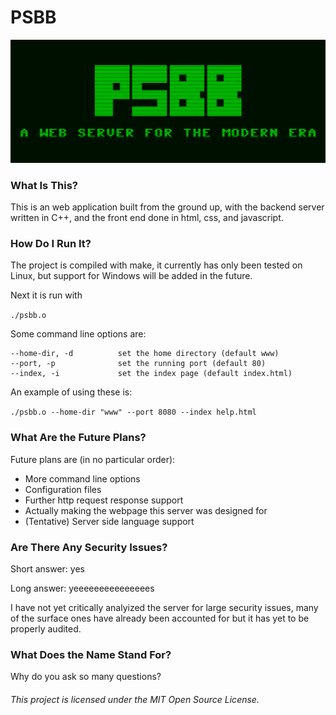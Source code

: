 # PSBB

![PSBB Banner](./res/psbb-banner.png)

### What Is This?

This is an web application built from the ground up, with the backend
server written in C++, and the front end done in html, css, and
javascript.

### How Do I Run It?

The project is compiled with make, it currently has only been tested on Linux,
but support for Windows will be added in the future. 

Next it is run with 

```./psbb.o```

Some command line options are:

```
--home-dir, -d          set the home directory (default www)
--port, -p              set the running port (default 80)
--index, -i             set the index page (default index.html)
```

An example of using these is:

```./psbb.o --home-dir "www" --port 8080 --index help.html```

### What Are the Future Plans?

Future plans are (in no particular order): 
* More command line options
* Configuration files
* Further http request response support
* Actually making the webpage this server was designed for
* (Tentative) Server side language support 

### Are There Any Security Issues?

Short answer: yes

Long answer: yeeeeeeeeeeeeeees

I have not yet critically analyized the server for large security issues, many of the surface ones have already been accounted for but it has yet to be properly audited.

### What Does the Name Stand For?

Why do you ask so many questions?

###### This project is licensed under the MIT Open Source License.
